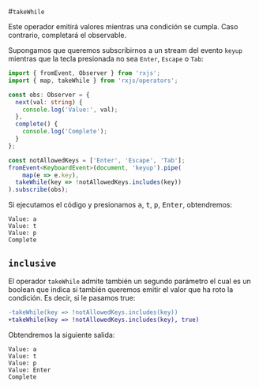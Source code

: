 #`takeWhile`

Este operador emitirá valores mientras una condición se cumpla. Caso contrario, completará el observable.

Supongamos que queremos subscribirnos a un stream del evento `keyup` mientras que la tecla presionada no sea `Enter`, `Escape` o `Tab`:

```typescript
import { fromEvent, Observer } from 'rxjs';
import { map, takeWhile } from 'rxjs/operators';

const obs: Observer = {
  next(val: string) {
    console.log('Value:', val);
  },
  complete() {
    console.log('Complete');
  }
};

const notAllowedKeys = ['Enter', 'Escape', 'Tab'];
fromEvent<KeyboardEvent>(document, 'keyup').pipe(
	map(e => e.key),
  takeWhile(key => !notAllowedKeys.includes(key))
).subscribe(obs);
```

Si ejecutamos el código y presionamos <kbd>a</kbd>, <kbd>t</kbd>, <kbd>p</kbd>, <kbd>Enter</kbd>, obtendremos:

```
Value: a
Value: t
Value: p
Complete
```

## `inclusive`

El operador `takeWhile` admite también un segundo parámetro el cual es un boolean que indica si también queremos emitir el valor que ha roto la condición. Es decir, si le pasamos true:

```diff
-takeWhile(key => !notAllowedKeys.includes(key))
+takeWhile(key => !notAllowedKeys.includes(key), true)
```

Obtendremos la siguiente salida:

```
Value: a
Value: t
Value: p
Value: Enter
Complete
```

